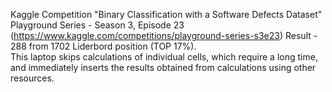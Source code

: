 Kaggle Competition "Binary Classification with a Software Defects Dataset" Playground Series - Season 3, Episode 23  (https://www.kaggle.com/competitions/playground-series-s3e23)
Result - 288 from 1702 Liderbord position (TOP 17%).  
This laptop skips calculations of individual cells, which require a long time, and immediately inserts the results obtained from calculations using other resources.
